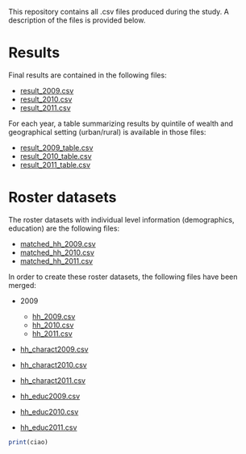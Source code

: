 This repository contains all .csv files produced during the study. A description of the files is provided below.

# Results
Final results are contained in the following files:

* <a href="result_2009.csv">result_2009.csv</a>
* <a href="result_2010.csv">result_2010.csv</a>
* <a href="result_2011.csv">result_2011.csv</a>

For each year, a table summarizing results by quintile of wealth and geographical setting (urban/rural) is available in those files:

* <a href="result_2009_table.csv">result_2009_table.csv</a>
* <a href="result_2010_table.csv">result_2010_table.csv</a>
* <a href="result_2011_table.csv">result_2011_table.csv</a>

# Roster datasets
The roster datasets with individual level information (demographics, education) are the following files:

* <a href="matched_hh_2009.csv">matched_hh_2009.csv</a>
* <a href="matched_hh_2010.csv">matched_hh_2010.csv</a>
* <a href="matched_hh_2011.csv">matched_hh_2011.csv</a>

In order to create these roster datasets, the following files have been merged:

* 2009
  * <a href="hh_2009.csv">hh_2009.csv</a>
  * <a href="hh_2010.csv">hh_2010.csv</a>
  * <a href="hh_2011.csv">hh_2011.csv</a>

* <a href="hh_charact2009.csv">hh_charact2009.csv</a>
* <a href="hh_charact2010.csv">hh_charact2010.csv</a>
* <a href="hh_charact2011.csv">hh_charact2011.csv</a>

* <a href="hh_educ2009.csv">hh_educ2009.csv</a>
* <a href="hh_educ2010.csv">hh_educ2010.csv</a>
* <a href="hh_educ2011.csv">hh_educ2011.csv</a>

```r
print(ciao)
```


